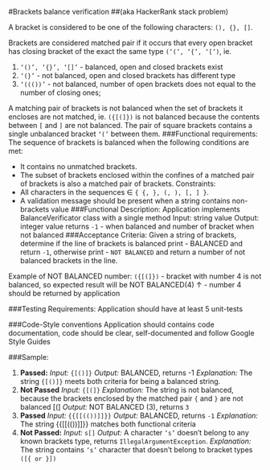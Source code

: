 #Brackets balance verification
##(aka HackerRank stack problem)

A bracket is considered to be one of the following characters: ```(), {}, []```.

Brackets are considered matched pair if it occurs that every open bracket has closing bracket of the exact the same type ```(‘(’, ‘{’, ‘[’)```, ie.
1.	```‘()’, ‘{}’, ‘[]’``` - balanced, open and closed brackets exist
2.	```‘(}’``` - not balanced, open and closed brackets has different type
3.	```‘((())’``` - not balanced, number of open brackets does not equal to the number of closing ones;

A matching pair of brackets is not balanced when the set of brackets it encloses are not matched, ie. ```({[(]})``` is not balanced because the contents between ```[``` and ```]``` are not balanced. The pair of square brackets contains a single unbalanced bracket ```‘(’``` between them.
###Functional requirements:
The sequence of brackets is balanced when the following conditions are met:

-	It contains no unmatched brackets.
-	The subset of brackets enclosed within the confines of a matched pair of brackets is also a matched pair of brackets.
Constraints:
-	All characters in the sequences ∈ ```{ {, }, (, ), [, ] }```.
-	A validation message should be present when a string contains non-brackets value
###Functional Description:
Application implements BalanceVerificator class with a single method
Input: string value
Output: integer value returns  ```-1``` - when balanced and number of bracket when not balanced
###Acceptance Criteria:
Given a string of brackets, determine if the line of brackets is balanced print - BALANCED and return ```-1```, otherwise print - ```NOT BALANCED``` and return a number of not balanced brackets in the line.

Example of NOT BALANCED number:
```({[(]})``` - bracket with number 4 is not balanced, so expected result will be NOT BALANCED(4)
↑ - number 4 should be returned by application

###Testing Requirements:
Application should have at least 5 unit-tests

###Code-Style conventions
Application should contains code documentation, code should be clear, self-documented and follow Google Style Guides


###Sample:
1. **Passed:**
   *Input:* ```{[()]}```
   *Output:* BALANCED, returns -1
   *Explanation:* The string ```{[()]}``` meets both criteria for being a balanced string.
2. **Not Passed**
   *Input:* ```{[(]}```
   *Explanation:* The string is not balanced, because the brackets enclosed by the matched pair ```{``` and ```}``` are not balanced [(]
   *Output:* NOT BALANCED (3), returns ```3```
3. **Passed**
   *Input:*  ```{{[[(())]]}}```
   *Output:* BALANCED, returns ```-1```
   *Explanation:* The string {{[[(())]]}} matches both functional criteria
4. **Not Passed:**
   *Input:* ```s[]```
   *Output:* A character ```‘s’``` doesn’t belong to any known brackets type, returns ```IllegalArgumentException```.
   *Explanation:* The string contains ```‘s’``` character that doesn’t belong to bracket types ```([{ or }])```
